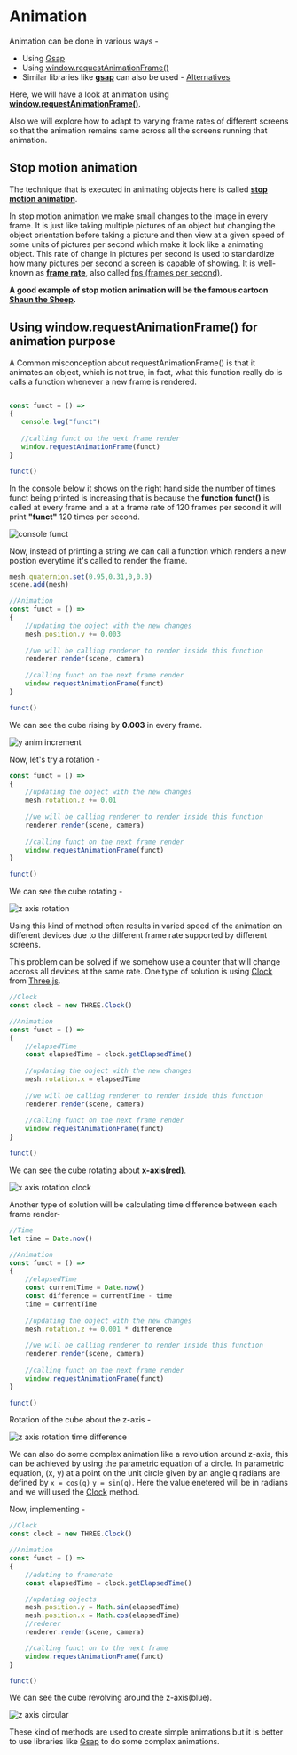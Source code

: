 # Animation

Animation can be done in various ways - 

* Using [Gsap](https://greensock.com/3) 
* Using [window.requestAnimationFrame()](https://developer.mozilla.org/en-US/docs/Web/API/window/requestAnimationFrame)
* Similar libraries like [**gsap**](https://greensock.com/3)  can also be used - [Alternatives](https://alternativeto.net/software/gsap/)

Here, we will have a look at animation using [**window.requestAnimationFrame()**](https://developer.mozilla.org/en-US/docs/Web/API/window/requestAnimationFrame).

Also we will explore how to adapt to varying frame rates of different screens so that the animation remains same across all the screens running that animation.

## Stop motion animation

The technique that is executed in animating objects here is called [**stop motion animation**](https://en.wikipedia.org/wiki/Stop_motion).

In stop motion animation we make small changes to the image in every frame. It is just like taking multiple pictures of an object but changing the object orientation before taking a picture and then view at a given speed of some units of pictures per second which make it look like a animating object.
This rate of change in pictures per second is used to standardize how many pictures per second a screen is capable of showing. It is well-known as [**frame rate**](https://en.wikipedia.org/wiki/Frame_rate), also called [fps (frames per second)](https://en.wikipedia.org/wiki/Frame_rate).

**A good example of stop motion animation will be the famous cartoon [Shaun the Sheep](https://en.wikipedia.org/wiki/Shaun_the_Sheep).**

## Using window.requestAnimationFrame() for animation purpose

A Common misconception about requestAnimationFrame() is that it animates an object, which is not true, in fact, what this function really do is calls a function whenever a new frame is rendered.

```javascript

const funct = () =>
{
   console.log("funct")
   
   //calling funct on the next frame render
   window.requestAnimationFrame(funct)
}

funct()
```

In the console below it shows on the right hand side the number of times funct being printed is increasing that is because the **function funct()** is called at every frame and a at a frame rate of 120 frames per second it will print **"funct"** 120 times per second.

![console funct](https://user-images.githubusercontent.com/39789077/131253425-51934f3d-cce1-4fc6-a306-5ce1deecd3a7.gif)

Now, instead of printing a string we can call a function which renders a new postion everytime it's called to render the frame.

```javascript
mesh.quaternion.set(0.95,0.31,0,0.0)
scene.add(mesh)

//Animation
const funct = () =>
{
    //updating the object with the new changes
    mesh.position.y += 0.003
    
    //we will be calling renderer to render inside this function
    renderer.render(scene, camera)
    
    //calling funct on the next frame render
    window.requestAnimationFrame(funct)
}

funct()
```
We can see the cube rising by **0.003** in every frame.

![y anim increment](https://user-images.githubusercontent.com/39789077/131253848-afca199b-c690-48ec-b1d2-8f11c61e83f1.gif)


Now, let's try a rotation - 

```javascript
const funct = () =>
{
    //updating the object with the new changes
    mesh.rotation.z += 0.01
    
    //we will be calling renderer to render inside this function
    renderer.render(scene, camera)
    
    //calling funct on the next frame render
    window.requestAnimationFrame(funct)
}

funct()
```
We can see the cube rotating -

![z axis rotation](https://user-images.githubusercontent.com/39789077/131254105-9f2c1430-7688-42d1-8f02-48526dfb694b.gif)

Using this kind of method often results in varied speed of the animation on different devices due to the different frame rate supported by different screens.

This problem can be solved if we somehow use a counter that will change accross all devices at the same rate. One type of solution is using [Clock](https://threejs.org/docs/index.html?q=cloc#api/en/core/Clock) from [Three.js](https://threejs.org/).

```javascript
//Clock
const clock = new THREE.Clock()

//Animation
const funct = () =>
{
    //elapsedTime
    const elapsedTime = clock.getElapsedTime()
    
    //updating the object with the new changes
    mesh.rotation.x = elapsedTime
    
    //we will be calling renderer to render inside this function
    renderer.render(scene, camera)
    
    //calling funct on the next frame render
    window.requestAnimationFrame(funct)
}

funct()
```

We can see the cube rotating about **x-axis(red)**.

![x axis rotation clock](https://user-images.githubusercontent.com/39789077/131254552-28df56ad-51d8-4ef0-b8d3-1bbcf18ad83a.gif)

Another type of solution will be calculating time difference between each frame render-

```javascript
//Time
let time = Date.now()

//Animation
const funct = () =>
{
    //elapsedTime
    const currentTime = Date.now()
    const difference = currentTime - time
    time = currentTime
    
    //updating the object with the new changes
    mesh.rotation.z += 0.001 * difference
    
    //we will be calling renderer to render inside this function
    renderer.render(scene, camera)
    
    //calling funct on the next frame render
    window.requestAnimationFrame(funct)
}

funct()
```

Rotation of the cube about the z-axis - 

![z axis rotation time difference](https://user-images.githubusercontent.com/39789077/131254782-2b20b221-3589-4b7b-9eeb-9a6a68c16c46.gif)

We can also do some complex animation like a revolution around z-axis, this can be achieved by using the parametric equation of a circle.
In parametric equation, (x, y) at a point on the unit circle given by an angle q radians are defined by ``x = cos(q)``  ``y = sin(q)``. 
Here the value enetered will be in radians and we will used the [Clock](https://threejs.org/docs/index.html?q=cloc#api/en/core/Clock) method.

Now, implementing - 

```javascript
//Clock
const clock = new THREE.Clock()

//Animation
const funct = () =>
{
    //adating to framerate
    const elapsedTime = clock.getElapsedTime()

    //updating objects
    mesh.position.y = Math.sin(elapsedTime) 
    mesh.position.x = Math.cos(elapsedTime)
    //rederer
    renderer.render(scene, camera)

    //calling funct on to the next frame
    window.requestAnimationFrame(funct)
}

funct()
```

We can see the cube revolving around the z-axis(blue).

![z axis circular](https://user-images.githubusercontent.com/39789077/131255332-ce032566-465a-4125-bd8f-6cf437fc0a8f.gif)

These kind of methods are used to create simple animations but it is better to use libraries like [Gsap](https://greensock.com/3) to do some complex animations.
